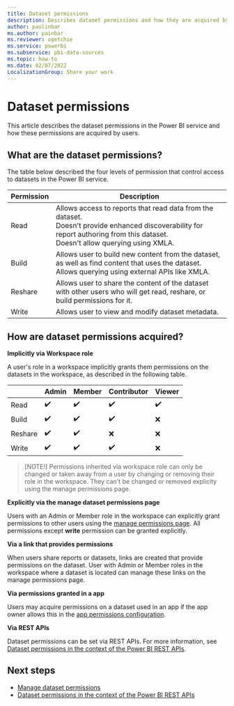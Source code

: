 ```yaml
---
title: Dataset permissions
description: Describes dataset permissions and how they are acquired by users.
author: paulinbar
ms.author: painbar
ms.reviewer: ogetchie
ms.service: powerbi
ms.subservice: pbi-data-sources
ms.topic: how-to
ms.date: 02/07/2022
LocalizationGroup: Share your work
---
```

# Dataset permissions

This article describes the dataset permissions in the Power BI service and how these permissions are acquired by users.

## What are the dataset permissions?

The table below described the four levels of permission that control access to datasets in the Power BI service. 

|Permission  |Description  |
|------------|-------------|
|Read        |Allows access to reports that read data from the dataset.<br>Doesn't provide enhanced discoverability for report authoring from this dataset.<br>Doesn't allow querying using XMLA.|
|Build       |Allows user to build new content from the dataset, as well as find content that uses the dataset.<br>Allows querying using external APIs like XMLA. |
|Reshare     |Allows user to share the content of the dataset with other users who will get read, reshare, or build permissions for it. |
|Write       |Allows user to view and modify dataset metadata. |

## How are dataset permissions acquired?

**Implicitly  via Workspace role**

A user's role in a workspace implicitly grants them permissions on the datasets in the workspace, as described in the following table.

|                                   |Admin  |Member  |Contributor  |Viewer |
|-----------------------------------|-------|--------|-------------|-------|
|Read                               |✔️     |✔️     |✔️           |✔️    |
|Build                              |✔️     |✔️     |✔️           |❌    |
|Reshare                            |✔️     |✔️     |❌           |❌    |
|Write                              |✔️     |✔️     |✔️           |❌    |

>[NOTE!]
>Permissions inherited via workspace role can only be changed or taken away from a user by changing or removing their role in the workspace. They can't be changed or removed explicity using the manage permissions page.

**Explicitly via the manage dataset permissions page**

Users with an Admin or Member role in the workspace can explicitly grant permissions to other users using the [manage permissions page](service-datasets-manage-access-permissions.md). All permissions except **write** permission can be granted explicitly.

**Via a link that provides permissions**

When users share reports or datasets, links are created that provide permissions on the dataset. User with Admin or Member roles in the workspace where a dataset is located can manage these links on the manage permissions page. 

**Via permissions granted in a app**

Users may acquire permissions on a dataset used in an app if the app owner allows this in the [app permissions configuration](../collaborate-share/service-create-distribute-apps#publish-your-app.md). 

**Via REST APIs**

Dataset permissions can be set via REST APIs. For more information, see [Dataset permissions in the context of the Power BI REST APIs](../developer/embedded/datasets-permissions.md).

## Next steps
* [Manage dataset permissions](service-datasets-manage-access-permissions.md)
* [Dataset permissions in the context of the Power BI REST APIs](../developer/embedded/datasets-permissions.md)